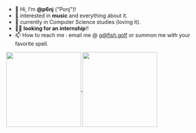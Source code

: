 - 👋 Hi, I’m **@p6nj** ("Ponj")!
- 👀 interested in **music** and everything about it.
- 🌱 currently in Computer Science studies (loving it).
- 👨‍💼 **looking for an internship**!!
- 📫 How to reach me : email me @ [g@fish.golf](mailto:g@fish.golf) or summon me with your favorite spell.


<a href="https://github.com/anuraghazra/github-readme-stats">
  <img height=200 align="center" src="https://github-readme-stats.vercel.app/api?username=p6nj&show_icons=true&theme=dark" />
</a>
<a href="https://github.com/anuraghazra/github-readme-stats">
  <img height=200 align="center" src="https://github-readme-stats.vercel.app/api/top-langs/?username=p6nj&layout=compact&theme=dark&langs_count=8&card_width=320&hide=jupyter%20notebook" />
</a>
